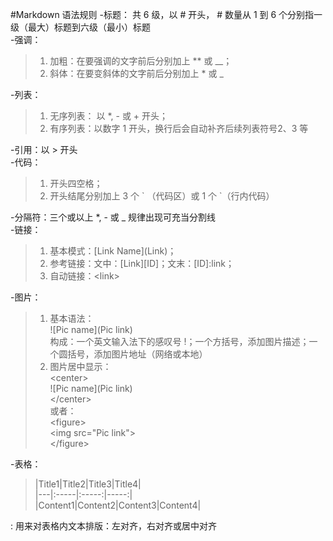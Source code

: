 #Markdown 语法规则
-标题： 共 6 级，以 # 开头， # 数量从 1 到 6 个分别指一级（最大）标题到六级（最小）标题  
-强调：  
>1. 加粗：在要强调的文字前后分别加上 ** 或 __；  
>2. 斜体：在要变斜体的文字前后分别加上 * 或 _  

-列表：  
>1. 无序列表： 以 *, - 或 + 开头；  
>2. 有序列表：以数字 1 开头，换行后会自动补齐后续列表符号2、3 等  

-引用：以 > 开头  
-代码：  
>1. 开头四空格；  
>2. 开头结尾分别加上 3 个 \` （代码区）或 1 个 \`（行内代码）  

-分隔符：三个或以上 *, - 或 _ 规律出现可充当分割线  
-链接：  
>1. 基本模式：[Link Name]\(Link)；  
>2. 参考链接：文中：[Link]\[ID]；文末：[ID]:link；  
>3. 自动链接：<link\>  

-图片：  
>1. 基本语法：  
>![Pic name]\(Pic link)  
>构成：一个英文输入法下的感叹号 !；一个方括号，添加图片描述；一个圆括号，添加图片地址（网络或本地）
>2. 图片居中显示：  
><center\>  
>    ![Pic name\]\(Pic link\)  
></center\>  
>或者：  
><figure\>  
>    <img src="Pic link"\>  
></figure\>

-表格：  
>\|Title1|Title2|Title3|Title4|  
>\|---|:-----|:-----:|-----:|  
>\|Content1|Content2|Content3|Content4|  
>
: 用来对表格内文本排版：左对齐，右对齐或居中对齐  





